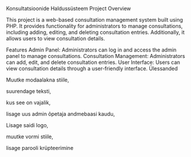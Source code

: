 Konsultatsioonide Haldussüsteem
Project Overview

This project is a web-based consultation management system built using PHP. It provides functionality for administrators to manage consultations, including adding, editing, and deleting consultation entries. Additionally, it allows users to view consultation details.

Features
Admin Panel: Administrators can log in and access the admin panel to manage consultations.
Consultation Management: Administrators can add, edit, and delete consultation entries.
User Interface: Users can view consultation details through a user-friendly interface.
Ülessanded

Muutke modaalakna stiile,

suurendage teksti, 

kus see on vajalik, 

lisage uus admin õpetaja andmebaasi kaudu, 

Lisage saidi logo,

muutke vormi stiile,  

lisage parooli krüpteerimine
